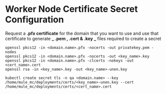 # Worker Node Certificate Secret Configuration

Request a **.pfx certificate** for the domain that you want to use and use that certificate to generate **_ .pem , .cert & .key _** files required to create a secret

```
openssl pkcs12 -in <domain.name>.pfx -nocerts -out privatekey.pem -nodes
openssl pkcs12 -in <domain.name>.pfx -nocerts -out <key_name>.key
openssl pkcs12 -in <domain.name>.pfx -clcerts -nokeys -out <cert_name>.cert
openssl rsa -in <key_name>.key -out <key_name>-unen.key

kubectl create secret tls -n qa <domain.name> --key /home/mule_mc/deployments/certs/<key_name>-unen.key --cert /home/mule_mc/deployments/certs/<cert_name>.cert 
```